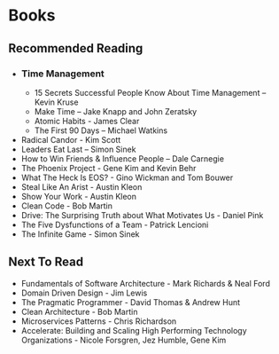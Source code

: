 # Books

## Recommended Reading
- ### Time Management
  - 15 Secrets Successful People Know About Time Management – Kevin Kruse
  - Make Time – Jake Knapp and John Zeratsky
  - Atomic Habits - James Clear
  - The First 90 Days – Michael Watkins
- Radical Candor - Kim Scott
- Leaders Eat Last – Simon Sinek
- How to Win Friends & Influence People – Dale Carnegie
- The Phoenix Project - Gene Kim and Kevin Behr
- What The Heck Is EOS? - Gino Wickman and Tom Bouwer
- Steal Like An Arist - Austin Kleon
- Show Your Work - Austin Kleon
- Clean Code - Bob Martin
- Drive: The Surprising Truth about What Motivates Us - Daniel Pink
- The Five Dysfunctions of a Team - Patrick Lencioni
- The Infinite Game - Simon Sinek

## Next To Read
- Fundamentals of Software Architecture - Mark Richards & Neal Ford
- Domain Driven Design - Jim Lewis
- The Pragmatic Programmer - David Thomas & Andrew Hunt
- Clean Architecture - Bob Martin
- Microservices Patterns - Chris Richardson
- Accelerate: Building and Scaling High Performing Technology Organizations - Nicole Forsgren, Jez Humble, Gene Kim
